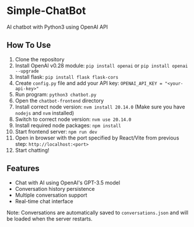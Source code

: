 # Simple-ChatBot

AI chatbot with Python3 using OpenAI API

## How To Use

1.  Clone the repository
2.  Install OpenAI v0.28 module: `pip install openai` or `pip install openai --upgrade`
3.  Install flask: `pip install flask flask-cors`
4.  Create `config.py` file and add your API key: `OPENAI_API_KEY = "<your-api-key>"`
5.  Run program: `python3 chatbot.py`
6.  Open the `chatbot-frontend` directory
7.  Install correct node version: `nvm install 20.14.0` (Make sure you have `nodejs` and `nvm` installed)
8.  Switch to correct node version: `nvm use 20.14.0`
9.  Install required node packages: `npm install`
10. Start frontend server: `npm run dev`
11. Open in browser with the port specified by React/Vite from previous step: `http://localhost:<port>`
12. Start chatting!

## Features

- Chat with AI using OpenAI's GPT-3.5 model
- Conversation history persistence
- Multiple conversation support
- Real-time chat interface

Note: Conversations are automatically saved to `conversations.json` and will be loaded when the server restarts.
